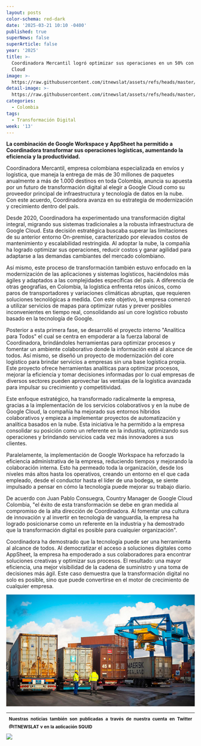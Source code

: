 ```yaml
---
layout: posts
color-schema: red-dark
date: '2025-03-21 10:10 -0400'
published: true
superNews: false
superArticle: false
year: '2025'
title: >-
  Coordinadora Mercantil logró optimizar sus operaciones en un 50% con Google
  Cloud
image: >-
  https://raw.githubusercontent.com/itnewslat/assets/refs/heads/master/img/540x320/transporte-de-mercancia-p.jpg
detail-image: >-
  https://raw.githubusercontent.com/itnewslat/assets/refs/heads/master/img/1024x680/transporte-de-mercancia-g.jpg
categories:
  - Colombia
tags:
  - Transformación Digital
week: '13'
---
```

**La combinación de Google Workspace y AppSheet ha permitido a Coordinadora transformar sus operaciones logísticas, aumentando la eficiencia y la productividad.**

Coordinadora Mercantil, empresa colombiana especializada en envíos y logística, que maneja la entrega de más de 30 millones de paquetes anualmente a más de 1.000 destinos en toda Colombia, anuncia su apuesta por un futuro de transformación digital al elegir a Google Cloud como su proveedor principal de infraestructura y tecnología de datos en la nube. Con este acuerdo, Coordinadora avanza en su estrategia de modernización y crecimiento dentro del país.

Desde 2020, Coordinadora ha experimentado una transformación digital integral, migrando sus sistemas tradicionales a la robusta infraestructura de Google Cloud. Esta decisión estratégica buscaba superar las limitaciones de su anterior entorno On-premise, caracterizado por elevados costos de mantenimiento y escalabilidad restringida. Al adoptar la nube, la compañía ha logrado optimizar sus operaciones, reducir costos y ganar agilidad para adaptarse a las demandas cambiantes del mercado colombiano. 

Así mismo, este proceso de transformación también estuvo enfocado en la modernización de las aplicaciones y sistemas logísticos, haciéndolos más ágiles y adaptados a las complejidades específicas del país. A diferencia de otras geografías, en Colombia, la logística enfrenta retos únicos, como paros de transportadores y variaciones climáticas abruptas, que requieren soluciones tecnológicas a medida. Con este objetivo, la empresa comenzó a utilizar servicios de mapas para optimizar rutas y prever posibles inconvenientes en tiempo real, consolidando así un core logístico robusto basado en la tecnología de Google.

Posterior a esta primera fase, se desarrolló el proyecto interno "Analítica para Todos" el cual se centra en empoderar a la fuerza laboral de Coordinadora, brindándoles herramientas para optimizar procesos y fomentar un ambiente colaborativo donde la información esté al alcance de todos. Así mismo, se diseñó un proyecto de modernización del core logístico para brindar servicios a empresas sin una base logística propia. Este proyecto ofrece herramientas analíticas para optimizar procesos, mejorar la eficiencia y tomar decisiones informadas por lo cual empresas de diversos sectores pueden aprovechar las ventajas de la logística avanzada para impulsar su crecimiento y competitividad.

Este enfoque estratégico, ha transformado radicalmente la empresa, gracias a la implementación de los servicios colaborativos y en la nube de Google Cloud, la compañía ha  mejorado sus entornos híbridos colaborativos y empieza a implementar proyectos de automatización y analítica basados en la nube. Esta iniciativa le ha permitido a la empresa consolidar su posición como un referente en la industria, optimizando sus operaciones y brindando servicios cada vez más innovadores a sus clientes.

Paralelamente, la implementación de Google Workspace ha reforzado la eficiencia administrativa de la empresa, reduciendo tiempos y mejorando la colaboración interna. Esto ha permeado toda la organización, desde los niveles más altos hasta los operativos, creando un entorno en el que cada empleado, desde el conductor hasta el líder de una bodega, se siente impulsado a pensar en cómo la tecnología puede mejorar su trabajo diario.

De acuerdo con Juan Pablo Consuegra, Country Manager de Google Cloud Colombia, "el éxito de esta transformación se debe en gran medida al compromiso de la alta dirección de Coordinadora. Al fomentar una cultura de innovación y al invertir en tecnología de vanguardia, la empresa ha logrado posicionarse como un referente en la industria y ha demostrado que la transformación digital es posible para cualquier organización".

Coordinadora ha demostrado que la tecnología puede ser una herramienta al alcance de todos. Al democratizar el acceso a soluciones digitales como AppSheet, la empresa ha empoderado a sus colaboradores para encontrar soluciones creativas y optimizar sus procesos. El resultado: una mayor eficiencia, una mejor visibilidad de la cadena de suministro y una toma de decisiones más ágil. Este caso demuestra que la transformación digital no solo es posible, sino que puede convertirse en el motor de crecimiento de cualquier empresa.

![](https://raw.githubusercontent.com/itnewslat/assets/refs/heads/master/img/540x320/transporte-de-mercancia-p.jpg)

<table style="height: 42px;" width="569">
<tbody>
<tr>
<td style="text-align: justify;"><sub><strong>Nuestras noticias también son publicadas a través de nuestra cuenta en Twitter <a href="https://twitter.com/itnewslat?lang=es">@ITNEWSLAT</a> y en la aplicación <a href="https://squidapp.co/en/">SQUID</a></strong></sub></td>
</tr>
</tbody>
</table>

<img src="https://tracker.metricool.com/c3po.jpg?hash=56f88a41e39ab42c063cc51676587a04"/>
